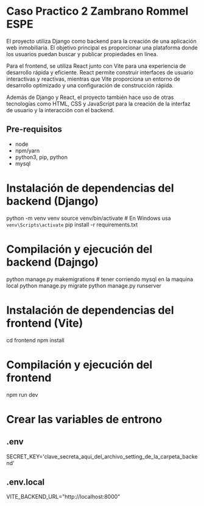 # Caso Practico 2 Zambrano Rommel ESPE 

El proyecto utiliza Django como backend para la creación de una aplicación web inmobiliaria. El objetivo principal es proporcionar una plataforma donde los usuarios puedan buscar y publicar propiedades en línea.

Para el frontend, se utiliza React junto con Vite para una experiencia de desarrollo rápida y eficiente. React permite construir interfaces de usuario interactivas y reactivas, mientras que Vite proporciona un entorno de desarrollo optimizado y una configuración de construcción rápida.

Además de Django y React, el proyecto también hace uso de otras tecnologías como HTML, CSS y JavaScript para la creación de la interfaz de usuario y la interacción con el backend.

## Pre-requisitos

- node
- npm/yarn
- python3, pip, python
- mysql

# Instalación de dependencias del backend (Django)
python -m venv venv
source venv/bin/activate  # En Windows usa `venv\Scripts\activate`
pip install -r requirements.txt

# Compilación y ejecución del backend (Dajngo)
python manage.py makemigrations     # tener corriendo mysql en la maquina local
python manage.py migrate
python manage.py runserver

# Instalación de dependencias del frontend (Vite)
cd frontend
npm install

# Compilación y ejecución del frontend
npm run dev

# Crear las variables de entrono

## .env
SECRET_KEY='clave_secreta_aqui_del_archivo_setting_de_la_carpeta_backend'

## .env.local
VITE_BACKEND_URL="http://localhost:8000"
